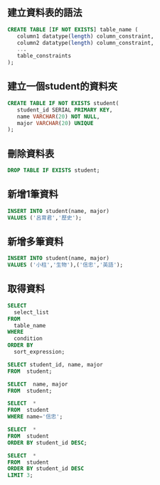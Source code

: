 ## 建立資料表的語法

```sql
CREATE TABLE [IF NOT EXISTS] table_name (
   column1 datatype(length) column_constraint,
   column2 datatype(length) column_constraint,
   ...
   table_constraints
);
```

## 建立一個student的資料夾

```sql
CREATE TABLE IF NOT EXISTS student(
   student_id SERIAL PRIMARY KEY,
   name VARCHAR(20) NOT NULL,
   major VARCHAR(20) UNIQUE
);
```

## 刪除資料表

```sql
DROP TABLE IF EXISTS student;
```

## 新增1筆資料

```sql
INSERT INTO student(name, major)
VALUES ('呂育君','歷史');
```

## 新增多筆資料

```sql
INSERT INTO student(name, major)
VALUES ('小柱','生物'),('信忠','英語');
```
## 取得資料

```sql
SELECT
  select_list
FROM
  table_name
WHERE
  condition
ORDER BY
  sort_expression;

```

```sql
SELECT student_id, name, major
FROM  student;

SELECT  name, major
FROM  student;

SELECT  *
FROM  student
WHERE name='信忠';

SELECT  *
FROM  student
ORDER BY student_id DESC;

SELECT  *
FROM  student
ORDER BY student_id DESC
LIMIT 3;
```